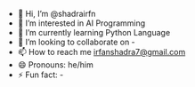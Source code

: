 - 👋 Hi, I’m @shadrairfn
- 👀 I’m interested in AI Programming
- 🌱 I’m currently learning Python Language
- 💞️ I’m looking to collaborate on -
- 📫 How to reach me irfanshadra7@gmail.com
- 😄 Pronouns: he/him
- ⚡ Fun fact: -

<!---
shadrairfn/shadrairfn is a ✨ special ✨ repository because its `README.md` (this file) appears on your GitHub profile.
You can click the Preview link to take a look at your changes.
--->
